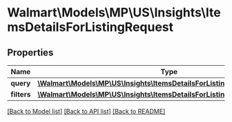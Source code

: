 # Walmart\Models\MP\US\Insights\ItemsDetailsForListingRequest

## Properties

Name | Type | Description | Notes
------------ | ------------- | ------------- | -------------
**query** | [**\Walmart\Models\MP\US\Insights\ItemsDetailsForListingRequestQuery**](ItemsDetailsForListingRequestQuery.md) |  | [optional]
**filters** | [**\Walmart\Models\MP\US\Insights\ItemsDetailsForListingRequestFiltersInner[]**](ItemsDetailsForListingRequestFiltersInner.md) |  | [optional]


[[Back to Model list]](./) [[Back to API list]](../../../../../README.md#supported-apis) [[Back to README]](../../../../../README.md)
